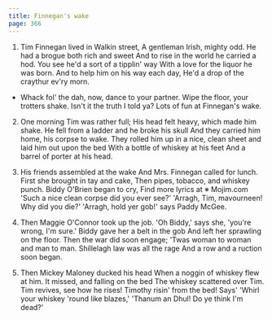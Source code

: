 ```yaml
---
title: Finnegan's wake
page: 366
---  
```


1.  Tim Finnegan lived in Walkin street,
A gentleman Irish, mighty odd.
He had a brogue both rich and sweet
And to rise in the world he carried a hod.
You see he'd a sort of a tipplin' way
With a love for the liquor he was born.
And to help him on his way each day,
He'd a drop of the craythur ev'ry morn.


- Whack fol' the dah, now, dance to your partner.
Wipe the floor, your trotters shake.
Isn't it the truth I told ya?
Lots of fun at Finnegan's wake.


2. One morning Tim was rather full;
His head felt heavy, which made him shake.
He fell from a ladder and he broke his skull
And they carried him home, his corpse to wake.
They rolled him up in a nice, clean sheet
and laid him out upon the bed
With a bottle of whiskey at his feet
And a barrel of porter at his head.


3. His friends assembled at the wake
And Mrs. Finnegan called for lunch.
First she brought in tay and cake,
Then pipes, tobacco, and whiskey punch.
Biddy O'Brien began to cry,
Find more lyrics at ※ Mojim.com
'Such a nice clean corpse did you ever see?'
'Arragh, Tim, mavourneen! Why did you die?'
'Arragh, hold yer gob!' says Paddy McGee.


4. Then Maggie O'Connor took up the job.
'Oh Biddy,' says she, 'you're wrong, I'm sure.'
Biddy gave her a belt in the gob
And left her sprawling on the floor.
Then the war did soon engage;
'Twas woman to woman and man to man.
Shillelagh law was all the rage
And a row and a ruction soon began.


5. Then Mickey Maloney ducked his head
When a noggin of whiskey flew at him.
It missed, and falling on the bed
The whiskey scattered over Tim.
Tim revives, see how he rises!
Timothy risin' from the bed!
Says' 'Whirl your whiskey 'round like blazes,'
'Thanum an Dhul! Do ye think I'm dead?'
